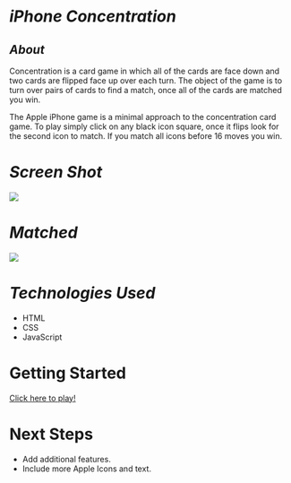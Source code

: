 


# ***iPhone Concentration***

## ***About***

Concentration is a card game in which all of the cards are face down and two cards are flipped face up over each turn. The object of the game is to turn over pairs of cards to find a match, once all of the cards are matched you win. 

The Apple iPhone game is a minimal approach to the concentration card game. To play simply click on any black icon square, once it flips look for the second icon to match. If you match all icons before 16 moves you win. 

# ***Screen Shot***
![](https://i.imgur.com/QkAgGRe.png)




# ***Matched***

![](https://i.imgur.com/KrOSfdG.png)



# ***Technologies Used***

* HTML
* CSS
* JavaScript

# Getting Started #

[Click here to play!](https://concentration-game.up.railway.app/)


# Next Steps #

* Add additional features.
* Include more Apple Icons and text. 

